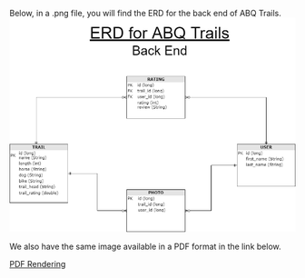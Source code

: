 Below, in a .png file, you will find the ERD for the back end of ABQ Trails.
![ABQTrailsERDbackEndver1](ABQTrailsERDbackEndver1.png)

We also have the same image available in a PDF format in the link below.

[PDF Rendering](ABQTrailsERDbackEndver1.pdf)
